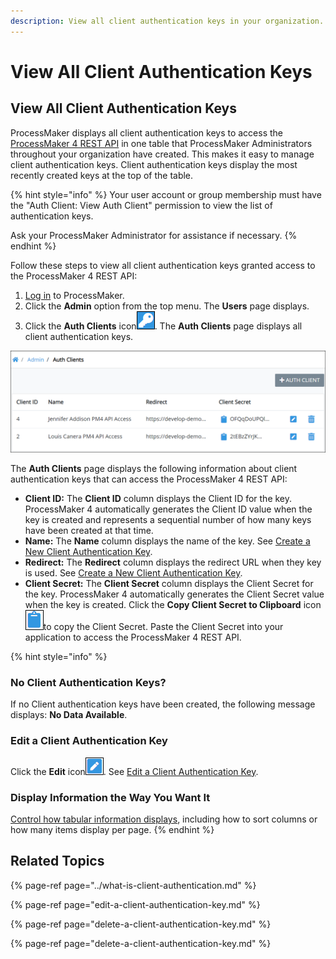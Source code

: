 ```yaml
---
description: View all client authentication keys in your organization.
---
```


# View All Client Authentication Keys

## View All Client Authentication Keys <a id="view-all-scripts"></a>

ProcessMaker displays all client authentication keys to access the [ProcessMaker 4 REST API](https://develop-demo.bpm4.qa.processmaker.net/api/documentation) in one table that ProcessMaker Administrators throughout your organization have created. This makes it easy to manage client authentication keys. Client authentication keys display the most recently created keys at the top of the table.

{% hint style="info" %}
Your user account or group membership must have the "Auth Client: View Auth Client" permission to view the list of authentication keys.

Ask your ProcessMaker Administrator for assistance if necessary.
{% endhint %}

Follow these steps to view all client authentication keys granted access to the ProcessMaker 4 REST API:

1. [Log in](../../../using-processmaker/log-in.md#log-in) to ProcessMaker.
2. Click the **Admin** option from the top menu. The **Users** page displays.
3. Click the **Auth Clients** icon![](../../../.gitbook/assets/auth-client-icon-admin.png). The **Auth Clients** page displays all client authentication keys. 

![&quot;Auth Clients&quot; page displays all client authentication keys that can access the ProcessMaker 4 REST API](../../../.gitbook/assets/auth-client-page-admin.png)

The **Auth Clients** page displays the following information about client authentication keys that can access the ProcessMaker 4 REST API:

* **Client ID:** The **Client ID** column displays the Client ID for the key. ProcessMaker 4 automatically generates the Client ID value when the key is created and represents a sequential number of how many keys have been created at that time.
* **Name:** The **Name** column displays the name of the key. See [Create a New Client Authentication Key](../create-a-new-client-authentication-key.md).
* **Redirect:** The **Redirect** column displays the redirect URL when they key is used. See [Create a New Client Authentication Key](../create-a-new-client-authentication-key.md).
* **Client Secret:** The **Client Secret** column displays the Client Secret for the key. ProcessMaker 4 automatically generates the Client Secret value when the key is created. Click the **Copy Client Secret to Clipboard** icon![](../../../.gitbook/assets/copy-icon-admin.png)to copy the Client Secret. Paste the Client Secret into your application to access the ProcessMaker 4 REST API.

{% hint style="info" %}
### No Client Authentication Keys?

If no Client authentication keys have been created, the following message displays: **No Data Available**.

### Edit a Client Authentication Key

Click the **Edit** icon![](../../../.gitbook/assets/edit-icon.png). See [Edit a Client Authentication Key](edit-a-client-authentication-key.md).

### Display Information the Way You Want It

[Control how tabular information displays](../../../using-processmaker/control-how-requests-display-in-a-tab.md), including how to sort columns or how many items display per page.
{% endhint %}

## Related Topics

{% page-ref page="../what-is-client-authentication.md" %}

{% page-ref page="edit-a-client-authentication-key.md" %}

{% page-ref page="delete-a-client-authentication-key.md" %}

{% page-ref page="delete-a-client-authentication-key.md" %}


